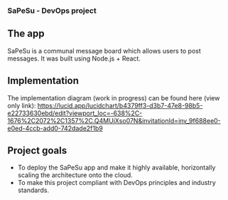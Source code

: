 ### SaPeSu - DevOps project

## The app

SaPeSu is a communal message board which allows users to post messages. It was built using Node.js + React.

## Implementation

The implementation diagram (work in progress) can be found here (view only link):
https://lucid.app/lucidchart/b4379ff3-d3b7-47e8-98b5-e22733630ebd/edit?viewport_loc=-638%2C-1676%2C2072%2C1357%2C.Q4MUjXso07N&invitationId=inv_9f688ee0-e0ed-4ccb-add0-742dade2f1b9

## Project goals

- To deploy the SaPeSu app and make it highly available, horizontally scaling the architecture onto the cloud.
- To make this project compliant with DevOps principles and industry standards.